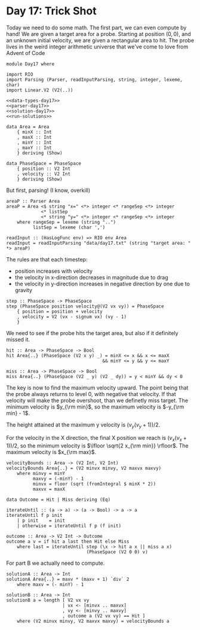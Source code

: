 # Day 17: Trick Shot
Today we need to do some math. The first part, we can even compute by hand! We are given a target area for a probe. Starting at position $(0,0)$, and an unknown initial velocity, we are given a rectangular area to hit. The probe lives in the weird integer arithmetic universe that we've come to love from Advent of Code

``` {.haskell file=app/Day17.hs}
module Day17 where

import RIO
import Parsing (Parser, readInputParsing, string, integer, lexeme, char)
import Linear.V2 (V2(..))

<<data-types-day17>>
<<parser-day17>>
<<solution-day17>>
<<run-solutions>>
```

``` {.haskell #data-types-day17}
data Area = Area
    { minX :: Int
    , maxX :: Int
    , minY :: Int
    , maxY :: Int
    } deriving (Show)

data PhaseSpace = PhaseSpace
    { position :: V2 Int
    , velocity :: V2 Int
    } deriving (Show)
```

But first, parsing! (I know, overkill)

``` {.haskell #parser-day17}
areaP :: Parser Area
areaP = Area <$ string "x=" <*> integer <* rangeSep <*> integer
             <* listSep
             <* string "y=" <*> integer <* rangeSep <*> integer
    where rangeSep = lexeme (string "..")
          listSep = lexeme (char ',')

readInput :: (HasLogFunc env) => RIO env Area
readInput = readInputParsing "data/day17.txt" (string "target area: " *> areaP)
```

The rules are that each timestep:

* position increases with velocity
* the velocity in x-direction decreases in magnitude due to drag
* the velocity in y-direction increases in negative direction by one due to gravity

``` {.haskell #solution-day17}
step :: PhaseSpace -> PhaseSpace
step (PhaseSpace position velocity@(V2 vx vy)) = PhaseSpace
    { position = position + velocity
    , velocity = V2 (vx - signum vx) (vy - 1)
    }
```

We need to see if the probe hits the target area, but also if it definitely missed it.

``` {.haskell #solution-day17}
hit :: Area -> PhaseSpace -> Bool
hit Area{..} (PhaseSpace (V2 x y) _) = minX <= x && x <= maxX
                                    && minY <= y && y <= maxY

miss :: Area -> PhaseSpace -> Bool
miss Area{..} (PhaseSpace (V2 _ y) (V2 _ dy)) = y < minY && dy < 0
```

The key is now to find the maximum velocity upward. The point being that the probe always returns to level 0, with negative that velocity. If that velocity will make the probe overshoot, than we definetly miss target. The minimum velocity is $y_{\rm min}$, so the maximum velocity is $-y_{\rm min} - 1$.

The height attained at the maximum y velocity is $(v_y (v_y + 1)) / 2$.

For the velocity in the X direction, the final X position we reach is $(v_x (v_x + 1))/2$,
so the minimum velocity is $\lfloor \sqrt{2 x_{\rm min}} \rfloor$. The maximum velocity is $x_{\rm max}$.

``` {.haskell #solution-day17}
velocityBounds :: Area -> (V2 Int, V2 Int)
velocityBounds Area{..} = (V2 minvx minvy, V2 maxvx maxvy)
    where minvy = minY
          maxvy = (-minY) - 1
          minvx = floor (sqrt (fromIntegral $ minX * 2))
          maxvx = maxX

data Outcome = Hit | Miss deriving (Eq)

iterateUntil :: (a -> a) -> (a -> Bool) -> a -> a
iterateUntil f p init
    | p init    = init
    | otherwise = iterateUntil f p (f init)

outcome :: Area -> V2 Int -> Outcome
outcome a v = if hit a last then Hit else Miss
    where last = iterateUntil step (\x -> hit a x || miss a x) 
                              (PhaseSpace (V2 0 0) v)
```

For part B we actually need to compute.

``` {.haskell #solution-day17}
solutionA :: Area -> Int
solutionA Area{..} = maxv * (maxv + 1) `div` 2
    where maxv = (- minY) - 1

solutionB :: Area -> Int
solutionB a = length [ V2 vx vy
                     | vx <- [minvx .. maxvx]
                     , vy <- [minvy .. maxvy]
                     , outcome a (V2 vx vy) == Hit ]
    where (V2 minvx minvy, V2 maxvx maxvy) = velocityBounds a
```
